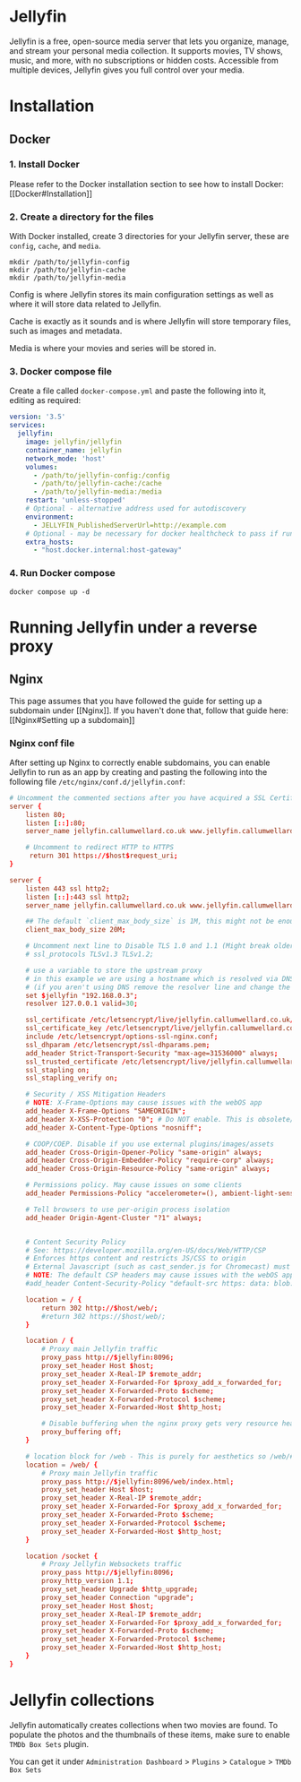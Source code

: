 # Jellyfin

Jellyfin is a free, open-source media server that lets you organize, manage, and stream your personal media collection. It supports movies, TV shows, music, and more, with no subscriptions or hidden costs. Accessible from multiple devices, Jellyfin gives you full control over your media.

# Installation

## Docker

### 1. Install Docker

Please refer to the Docker installation section to see how to install Docker: [[Docker#Installation]]

### 2. Create a directory for the files

With Docker installed, create 3 directories for your Jellyfin server, these are `config`, `cache`, and `media`.

```Shell
mkdir /path/to/jellyfin-config
mkdir /path/to/jellyfin-cache
mkdir /path/to/jellyfin-media
```

Config is where Jellyfin stores its main configuration settings as well as where it will store data related to Jellyfin.

Cache is exactly as it sounds and is where Jellyfin will store temporary files, such as images and metadata.

Media is where your movies and series will be stored in.

### 3. Docker compose file

Create a file called `docker-compose.yml` and paste the following into it, editing as required:

```yml
version: '3.5'
services:
  jellyfin:
    image: jellyfin/jellyfin
    container_name: jellyfin
    network_mode: 'host'
    volumes:
      - /path/to/jellyfin-config:/config
      - /path/to/jellyfin-cache:/cache
      - /path/to/jellyfin-media:/media
    restart: 'unless-stopped'
    # Optional - alternative address used for autodiscovery
    environment:
      - JELLYFIN_PublishedServerUrl=http://example.com
    # Optional - may be necessary for docker healthcheck to pass if running in host network mode
    extra_hosts:
      - "host.docker.internal:host-gateway"
```

### 4. Run Docker compose

```Shell
docker compose up -d
```

# Running Jellyfin under a reverse proxy

## Nginx

This page assumes that you have followed the guide for setting up a subdomain under [[Nginx]]. If you haven't done that, follow that guide here:
[[Nginx#Setting up a subdomain]]

### Nginx conf file

After setting up Nginx to correctly enable subdomains, you can enable Jellyfin to run as an app by creating and pasting the following into the following file `/etc/nginx/conf.d/jellyfin.conf`:

```conf
# Uncomment the commented sections after you have acquired a SSL Certificate
server {
    listen 80;
    listen [::]:80;
    server_name jellyfin.callumwellard.co.uk www.jellyfin.callumwellard.co.uk;

    # Uncomment to redirect HTTP to HTTPS
     return 301 https://$host$request_uri;
}

server {
    listen 443 ssl http2;
    listen [::]:443 ssl http2;
    server_name jellyfin.callumwellard.co.uk www.jellyfin.callumwellard.co.uk;

    ## The default `client_max_body_size` is 1M, this might not be enough for some posters, etc.
    client_max_body_size 20M;

    # Uncomment next line to Disable TLS 1.0 and 1.1 (Might break older devices)
    # ssl_protocols TLSv1.3 TLSv1.2;

    # use a variable to store the upstream proxy
    # in this example we are using a hostname which is resolved via DNS
    # (if you aren't using DNS remove the resolver line and change the variable to point to an IP address e.g `set $jellyfin 127.0.0.1`)
    set $jellyfin "192.168.0.3";
    resolver 127.0.0.1 valid=30;

    ssl_certificate /etc/letsencrypt/live/jellyfin.callumwellard.co.uk/fullchain.pem;
    ssl_certificate_key /etc/letsencrypt/live/jellyfin.callumwellard.co.uk/privkey.pem;
    include /etc/letsencrypt/options-ssl-nginx.conf;
    ssl_dhparam /etc/letsencrypt/ssl-dhparams.pem;
    add_header Strict-Transport-Security "max-age=31536000" always;
    ssl_trusted_certificate /etc/letsencrypt/live/jellyfin.callumwellard.co.uk/chain.pem;
    ssl_stapling on;
    ssl_stapling_verify on;

    # Security / XSS Mitigation Headers
    # NOTE: X-Frame-Options may cause issues with the webOS app
    add_header X-Frame-Options "SAMEORIGIN";
    add_header X-XSS-Protection "0"; # Do NOT enable. This is obsolete/dangerous
    add_header X-Content-Type-Options "nosniff";

    # COOP/COEP. Disable if you use external plugins/images/assets
    add_header Cross-Origin-Opener-Policy "same-origin" always;
    add_header Cross-Origin-Embedder-Policy "require-corp" always;
    add_header Cross-Origin-Resource-Policy "same-origin" always;

    # Permissions policy. May cause issues on some clients
    add_header Permissions-Policy "accelerometer=(), ambient-light-sensor=(), battery=(), bluetooth=(), camera=(), clipboard-read=(), display-capture=(), document-domain=(), encrypted-media=(), gamepad=(), geolocation=(), gyroscope=(), hid=(), idle-detection=(), interest-cohort=(), keyboard-map=(), local-fonts=(), magnetometer=(), microphone=(), payment=(), publickey-credentials-get=(), serial=(), sync-xhr=(), usb=(), xr-spatial-tracking=()" always;

    # Tell browsers to use per-origin process isolation
    add_header Origin-Agent-Cluster "?1" always;


    # Content Security Policy
    # See: https://developer.mozilla.org/en-US/docs/Web/HTTP/CSP
    # Enforces https content and restricts JS/CSS to origin
    # External Javascript (such as cast_sender.js for Chromecast) must be whitelisted.
    # NOTE: The default CSP headers may cause issues with the webOS app
    #add_header Content-Security-Policy "default-src https: data: blob: http://image.tmdb.org; style-src 'self' 'unsafe-inline'; script-src 'self' 'unsafe-inline' https://www.gstatic.com https://www.youtube.com blob:; worker-src 'self' blob:; connect-src 'self'; object-src 'none'; frame-ancestors 'self'";

    location = / {
        return 302 http://$host/web/;
        #return 302 https://$host/web/;
    }

    location / {
        # Proxy main Jellyfin traffic
        proxy_pass http://$jellyfin:8096;
        proxy_set_header Host $host;
        proxy_set_header X-Real-IP $remote_addr;
        proxy_set_header X-Forwarded-For $proxy_add_x_forwarded_for;
        proxy_set_header X-Forwarded-Proto $scheme;
        proxy_set_header X-Forwarded-Protocol $scheme;
        proxy_set_header X-Forwarded-Host $http_host;

        # Disable buffering when the nginx proxy gets very resource heavy upon streaming
        proxy_buffering off;
    }

    # location block for /web - This is purely for aesthetics so /web/#!/ works instead of having to go to /web/index.html/#!/
    location = /web/ {
        # Proxy main Jellyfin traffic
        proxy_pass http://$jellyfin:8096/web/index.html;
        proxy_set_header Host $host;
        proxy_set_header X-Real-IP $remote_addr;
        proxy_set_header X-Forwarded-For $proxy_add_x_forwarded_for;
        proxy_set_header X-Forwarded-Proto $scheme;
        proxy_set_header X-Forwarded-Protocol $scheme;
        proxy_set_header X-Forwarded-Host $http_host;
    }

    location /socket {
        # Proxy Jellyfin Websockets traffic
        proxy_pass http://$jellyfin:8096;
        proxy_http_version 1.1;
        proxy_set_header Upgrade $http_upgrade;
        proxy_set_header Connection "upgrade";
        proxy_set_header Host $host;
        proxy_set_header X-Real-IP $remote_addr;
        proxy_set_header X-Forwarded-For $proxy_add_x_forwarded_for;
        proxy_set_header X-Forwarded-Proto $scheme;
        proxy_set_header X-Forwarded-Protocol $scheme;
        proxy_set_header X-Forwarded-Host $http_host;
    }
}

```

# Jellyfin collections

Jellyfin automatically creates collections when two movies are found. To populate the photos and the thumbnails of these items, make sure to enable `TMDb Box Sets` plugin.

You can get it under `Administration Dashboard` > `Plugins` > `Catalogue` > `TMDb Box Sets`
